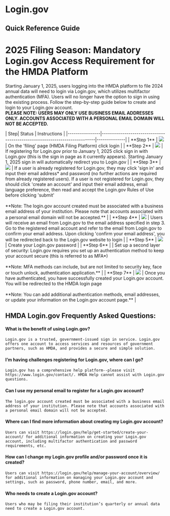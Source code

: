# Login.gov 

## Quick Reference Guide

# 2025 Filing Season: Mandatory Login.gov Access Requirement for the HMDA Platform       

Starting January 1, 2025, users logging into the HMDA platform to file 2024 annual data will need to login via Login.gov, which utilizes multifactor authentication (MFA). Users will no longer have the option to sign in using the existing process. Follow the step-by-step guide below to create and login to your Login.gov account.      
**PLEASE NOTE: USERS MAY ONLY USE BUSINESS EMAIL ADDRESSES ONLY.      ACCOUNTS ASSOCIATED WITH A PERSONAL EMAIL DOMAIN WILL NOT BE ACCEPTED.**

<div class="login-gov-table">
| Step| Status | Instructions |
|----------------|---------------------------------------------------------------------------|--------------|
| **Step 1** | <img src='/documentation/img/login-gov/step1.png' /> | On the 'filing' page (HMDA Filing Platform) click login |
| **Step 2** | <img src='/documentation/img/login-gov/step2.png' /> | If registering for Login.gov prior to January 1, 2025 click sign in with Login.gov (this is the sign in page as it currently appears). Starting January 1, 2025 sign in will automatically redirect you to Login.gov |
| **Step 3** | <img src='/documentation/img/login-gov/step3.png' /> | If a user is already registered for Login.gov, they may click 'sign in' and input their email address* and password (no further actions are required from already registered users). If a user is not registered for Login.gov, they should click 'create an account' and input their email address, email language preference, then read and accept the Login.gov Rules of Use before clicking 'submit'<br /><br />**Note: The login.gov account created must be associated with a business email address of your institution. Please note that accounts associated with a personal email domain will not be accepted.** |
| **Step 4** | <img src='/documentation/img/login-gov/step4.png' /> | Users will receive an email from Login.gov to the email address specified in step 3. Go to the registered email account and refer to the email from Login.gov to confirm your email address. Upon clicking 'confirm your email address', you will be redirected back to the Login.gov website to login |
| **Step 5** | <img src='/documentation/img/login-gov/step5.png' /> | Create your Login.gov password |
| **Step 6** | | Set up a second layer of security: Login.gov requires you set up an authentication method to keep your account secure (this is referred to as MFA*)<br /><br />**Note: MFA methods can include, but are not limited to security key, face or touch unlock, authentication application.** |
| **Step 7** | <img src='/documentation/img/login-gov/step7.png' /> | Once you have authenticated, you have successfully created your Login.gov account. You will be redirected to the HMDA login page<br /><br />**Note: You can add additional authentication methods, email addresses, or update your information on the Login.gov account page.** |
</div>

## HMDA Login.gov Frequently Asked Questions: 
#### What is the benefit of using Login.gov?
    Login.gov is a trusted, government-issued sign in service. Login.gov offers one account to access services and resources of government partners, such as HMDA, and provides a secure and simple solution.
#### I’m having challenges registering for Login.gov, where can I go?
    Login.gov has a comprehensive help platform--please visit https://www.login.gov/contact/. HMDA Help cannot assist with Login.gov questions.
#### Can I use my personal email to register for a Login.gov account?
    The login.gov account created must be associated with a business email address of your institution. Please note that accounts associated with a personal email domain will not be accepted.
#### Where can I find more information about creating my Login.gov account?
    Users can visit https://login.gov/help/get-started/create-your-account/ for additional information on creating your Login.gov account, including multifactor authentication and password requirements, etc.
#### How can I change my Login.gov profile and/or password once it is created?
    Users can visit https://login.gov/help/manage-your-account/overview/ for additional information on managing your Login.gov account and settings, such as password, phone number, email, and more.
#### Who needs to create a Login.gov account?
    Users who may be filing their institution’s quarterly or annual data need to create a Login.gov account. 
